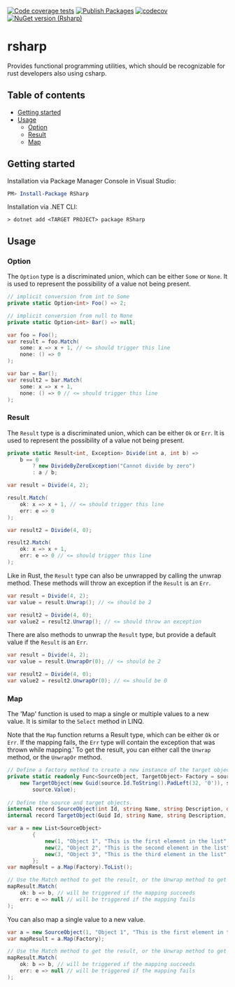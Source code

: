 [![Code coverage tests](https://github.com/tluijken/rsharp/actions/workflows/CODE_COVERAGE_TESTS.yml/badge.svg)](https://github.com/tluijken/task-endurer/actions/workflows/CODE_COVERAGE_TESTS.yml)
[![Publish Packages](https://github.com/tluijken/rsharp/actions/workflows/PUBLISH_PACKAGES.yml/badge.svg)](https://github.com/tluijken/task-endurer/actions/workflows/PUBLISH_PACKAGES.yml)
[![codecov](https://codecov.io/gh/tluijken/rsharp/branch/main/graph/badge.svg?token=1KRH6M0ZIK)](https://codecov.io/gh/tluijken/task-endurer)
[![NuGet version (Rsharp)](https://img.shields.io/nuget/v/Rsharp.svg?style=flat-square)](https://www.nuget.org/packages/RSharp/)

# rsharp
Provides functional programming utilities, which should be recognizable for rust developers also using csharp.

## Table of contents
- [Getting started](#getting-started)
- [Usage](#usage)
  - [Option](#option)
  - [Result](#result)
  - [Map](#map)

## Getting started

Installation via Package Manager Console in Visual Studio:

```powershell
PM> Install-Package RSharp
```

Installation via .NET CLI:

```console
> dotnet add <TARGET PROJECT> package RSharp
```

## Usage

### Option
The `Option` type is a discriminated union, which can be either `Some` or `None`. It is used to represent the possibility of a value not being present.

```csharp
// implicit conversion from int to Some
private static Option<int> Foo() => 2;

// implicit conversion from null to None
private static Option<int> Bar() => null;

var foo = Foo();
var result = foo.Match(
    some: x => x + 1, // <= should trigger this line
    none: () => 0
);

var bar = Bar();
var result2 = bar.Match(
    some: x => x + 1,
    none: () => 0 // <= should trigger this line
);
```

### Result
The `Result` type is a discriminated union, which can be either `Ok` or `Err`. It is used to represent the possibility of a value not being present.

```csharp
private static Result<int, Exception> Divide(int a, int b) =>
    b == 0
        ? new DivideByZeroException("Cannot divide by zero")
        : a / b;

var result = Divide(4, 2);

result.Match(
    ok: x => x + 1, // <= should trigger this line
    err: e => 0
);

var result2 = Divide(4, 0);

result2.Match(
    ok: x => x + 1,
    err: e => 0 // <= should trigger this line
);
```

Like in Rust, the `Result` type can also be unwrapped by calling the unwrap method. These methods will throw an exception if the `Result` is an `Err`.
```csharp
var result = Divide(4, 2);
var value = result.Unwrap(); // <= should be 2

var result2 = Divide(4, 0);
var value2 = result2.Unwrap(); // <= should throw an exception
```

There are also methods to unwrap the `Result` type, but provide a default value if the `Result` is an `Err`.
```csharp
var result = Divide(4, 2);
var value = result.UnwrapOr(0); // <= should be 2

var result2 = Divide(4, 0);
var value2 = result2.UnwrapOr(0); // <= should be 0
```

### Map
The 'Map' function is used to map a single or multiple values to a new value. It is similar to the `Select` method in LINQ.

Note that the `Map` function returns a Result type, which can be either `Ok` or `Err`. If the mapping fails, the `Err` type will contain the exception that was thrown while mapping.'
To get the result, you can either call the `Unwrap` method, or the `UnwrapOr` method.
```csharp
// Define a factory method to create a new instance of the target object.
private static readonly Func<SourceObject, TargetObject> Factory = source =>
    new TargetObject(new Guid(source.Id.ToString().PadLeft(32, '0')), source.Name, source.Description,
        source.Value);
            
// Define the source and target objects.
internal record SourceObject(int Id, string Name, string Description, double Value);
internal record TargetObject(Guid Id, string Name, string Description, double Value);

var a = new List<SourceObject>
        {
            new(1, "Object 1", "This is the first element in the list", 1.0),
            new(2, "Object 2", "This is the second element in the list", 2.0),
            new(3, "Object 3", "This is the third element in the list", 3.0)
        };
var mapResult = a.Map(Factory).ToList();

// Use the Match method to get the result, or the Unwrap method to get the result directly.
mapResult.Match(
    ok: b => b, // will be triggered if the mapping succeeds
    err: e => null // will be triggered if the mapping fails
);
```

You can also map a single value to a new value.
```csharp
var a = new SourceObject(1, "Object 1", "This is the first element in the list", 1.0);
var mapResult = a.Map(Factory);

// Use the Match method to get the result, or the Unwrap method to get the result directly.
mapResult.Match(
    ok: b => b, // will be triggered if the mapping succeeds
    err: e => null // will be triggered if the mapping fails
);
```